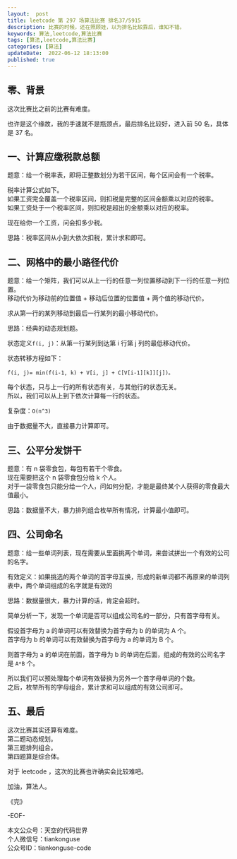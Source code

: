 ```yaml
---   
layout:  post  
title: leetcode 第 297 场算法比赛 排名37/5915  
description: 比赛的时候，还在照顾娃，以为排名比较靠后，谁知不错。  
keywords: 算法,leetcode,算法比赛  
tags: [算法,leetcode,算法比赛]    
categories: [算法]  
updateDate:  2022-06-12 18:13:00  
published: true  
---  
```



## 零、背景  


这次比赛比之前的比赛有难度。  


也许是这个缘故，我的手速就不是瓶颈点，最后排名比较好，进入前 50 名，具体是 37 名。  


## 一、计算应缴税款总额  


题意：给一个税率表，即将正整数划分为若干区间，每个区间会有一个税率。  


税率计算公式如下。  
如果工资完全覆盖一个税率区间，则扣税是完整的区间金额乘以对应的税率。  
如果工资处于一个税率区间，则扣税是超出的金额乘以对应的税率。  


现在给你一个工资，问会扣多少税。  


思路：税率区间从小到大依次扣税，累计求和即可。  


## 二、网格中的最小路径代价  


题意：给一个矩阵，我们可以从上一行的任意一列位置移动到下一行的任意一列位置。  
移动代价为移动前的位置值 + 移动后位置的位置值 + 两个值的移动代价。  


求从第一行的某列移动到最后一行某列的最小移动代价。  


思路：经典的动态规划题。  


状态定义`f(i, j)`：从第一行某列到达第 i 行第 j 列的最低移动代价。  


状态转移方程如下：  


```
f(i, j)= min(f(i-1, k) + V[i, j] + C[V[i-1][k]][j])。  
```


每个状态，只与上一行的所有状态有关，与其他行的状态无关。  
所以，我们可以从上到下依次计算每一行的状态。  


复杂度：`O(n^3)`  


由于数据量不大，直接暴力计算即可。  



## 三、公平分发饼干  


题意：有 n 袋零食包，每包有若干个零食。  
现在需要把这个 n 袋零食包分给 k 个人。   
对于一袋零食包只能分给一个人，问如何分配，才能是最终某个人获得的零食最大值最小。  


思路：数据量不大，暴力排列组合枚举所有情况，计算最小值即可。  



## 四、公司命名  


题意：给一些单词列表，现在需要从里面挑两个单词，来尝试拼出一个有效的公司的名字。  


有效定义：如果挑选的两个单词的首字母互换，形成的新单词都不再原来的单词列表中，两个单词组成的名字就是有效的  


思路：数据量很大，暴力计算的话，肯定会超时。  


简单分析一下，发现一个单词是否可以组成公司名的一部分，只有首字母有关。  


假设首字母为 a 的单词可以有效替换为首字母为 b 的单词为 A 个。  
首字母为 b 的单词可以有效替换为首字母为 a 的单词为 B 个。  


则首字母为 a 的单词在前面，首字母为 b 的单词在后面，组成的有效的公司名字是 `A*B` 个。  



所以我们可以预处理每个单词有效替换为另外一个首字母单词的个数。  
之后，枚举所有的字母组合，累计求和可以组成的有效公司即可。  


## 五、最后  


这次比赛其实还算有难度。  
第二题动态规划。  
第三题排列组合。  
第四题算是综合体。  


对于 leetcode ，这次的比赛也许确实会比较难吧。  



加油，算法人。  


《完》  


-EOF-  



本文公众号：天空的代码世界  
个人微信号：tiankonguse  
公众号ID：tiankonguse-code  
  

